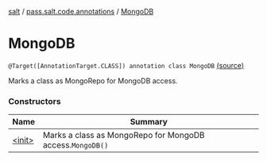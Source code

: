 [salt](../../index.md) / [pass.salt.code.annotations](../index.md) / [MongoDB](./index.md)

# MongoDB

`@Target([AnnotationTarget.CLASS]) annotation class MongoDB` [(source)](https://github.com/kurbaniec-tgm/salt/tree/master/code/annotations/AnnoDB.kt#L8)

Marks a class as MongoRepo for MongoDB access.

### Constructors

| Name | Summary |
|---|---|
| [&lt;init&gt;](-init-.md) | Marks a class as MongoRepo for MongoDB access.`MongoDB()` |
